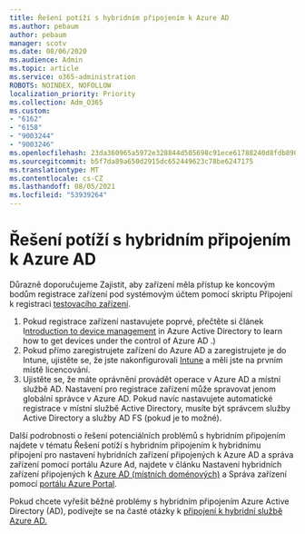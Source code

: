 ```yaml
---
title: Řešení potíží s hybridním připojením k Azure AD
ms.author: pebaum
author: pebaum
manager: scotv
ms.date: 08/06/2020
ms.audience: Admin
ms.topic: article
ms.service: o365-administration
ROBOTS: NOINDEX, NOFOLLOW
localization_priority: Priority
ms.collection: Adm_O365
ms.custom:
- "6162"
- "6158"
- "9003244"
- "9003246"
ms.openlocfilehash: 23da360965a5972e328844d505698c91ece61788240d8fdb8909fff3a7ef0d7f
ms.sourcegitcommit: b5f7da89a650d2915dc652449623c78be6247175
ms.translationtype: MT
ms.contentlocale: cs-CZ
ms.lasthandoff: 08/05/2021
ms.locfileid: "53939264"
---
```

# <a name="troubleshoot-hybrid-azure-ad-join"></a>Řešení potíží s hybridním připojením k Azure AD

Důrazně doporučujeme Zajistit, aby zařízení měla přístup ke koncovým bodům registrace zařízení pod systémovým účtem pomocí skriptu Připojení k registraci [testovacího zařízení](https://docs.microsoft.com/samples/azure-samples/testdeviceregconnectivity/testdeviceregconnectivity/).

1. Pokud registrace zařízení nastavujete poprvé, přečtěte si článek I[ntroduction to device management](https://docs.microsoft.com/samples/azure-samples/testdeviceregconnectivity/testdeviceregconnectivity/) in Azure Active Directory to learn how to get devices under the control of Azure AD .)
1. Pokud přímo zaregistrujete zařízení do Azure AD a zaregistrujete je do Intune, [](https://docs.microsoft.com/mem/intune/fundamentals/licenses-assign?WT.mc_id=Portal-Microsoft_Azure_Support) ujistěte se, že jste nakonfigurovali [Intune](https://docs.microsoft.com/mem/intune/enrollment/device-enrollment?WT.mc_id=Portal-Microsoft_Azure_Support) a měli jste na prvním místě licencování.
1. Ujistěte se, že máte oprávnění provádět operace v Azure AD a místní službě AD. Nastavení pro registrace zařízení může spravovat jenom globální správce v Azure AD. Pokud navíc nastavujete automatické registrace v místní službě Active Directory, musíte být správcem služby Active Directory a služby AD FS (pokud je to možné).

Další podrobnosti o řešení potenciálních problémů [](https://docs.microsoft.com/azure/active-directory/devices/troubleshoot-hybrid-join-windows-current) s hybridním připojením najdete v tématu Řešení potíží s hybridním připojením k hybridnímu připojení pro nastavení hybridních zařízení připojených k Azure AD a správa zařízení pomocí portálu Azure Ad, najdete v článku Nastavení hybridních zařízení připojených k [Azure AD (místních doménových)](https://docs.microsoft.com/azure/active-directory/devices/hybrid-azuread-join-plan?WT.mc_id=Portal-Microsoft_Azure_Support) a Správa zařízení pomocí [portálu Azure Portal](https://docs.microsoft.com/azure/active-directory/devices/device-management-azure-portal?WT.mc_id=Portal-Microsoft_Azure_Support).

Pokud chcete vyřešit běžné problémy s hybridním připojením Azure Active Directory (AD), podívejte se na časté otázky k [připojení k hybridní službě Azure AD.](https://docs.microsoft.com/azure/active-directory/devices/faq#hybrid-azure-ad-join-faq)
